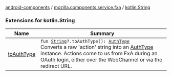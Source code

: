 [android-components](../../index.md) / [mozilla.components.service.fxa](../index.md) / [kotlin.String](./index.md)

### Extensions for kotlin.String

| Name | Summary |
|---|---|
| [toAuthType](to-auth-type.md) | `fun `[`String`](https://kotlinlang.org/api/latest/jvm/stdlib/kotlin/-string/index.html)`?.toAuthType(): `[`AuthType`](../../mozilla.components.concept.sync/-auth-type/index.md)<br>Converts a raw 'action' string into an [AuthType](../../mozilla.components.concept.sync/-auth-type/index.md) instance. Actions come to us from FxA during an OAuth login, either over the WebChannel or via the redirect URL. |
